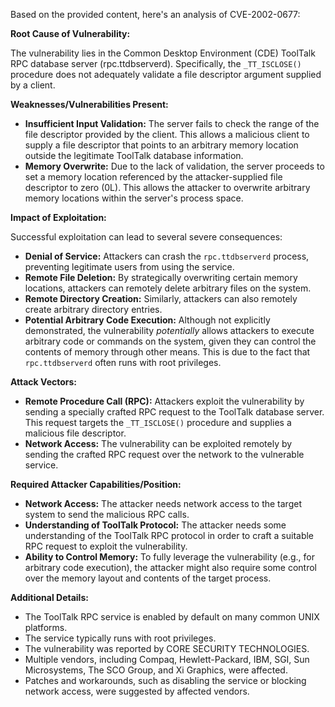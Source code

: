 Based on the provided content, here's an analysis of CVE-2002-0677:

**Root Cause of Vulnerability:**

The vulnerability lies in the Common Desktop Environment (CDE) ToolTalk RPC database server (rpc.ttdbserverd). Specifically, the `_TT_ISCLOSE()` procedure does not adequately validate a file descriptor argument supplied by a client.

**Weaknesses/Vulnerabilities Present:**

- **Insufficient Input Validation:** The server fails to check the range of the file descriptor provided by the client. This allows a malicious client to supply a file descriptor that points to an arbitrary memory location outside the legitimate ToolTalk database information.
- **Memory Overwrite:** Due to the lack of validation, the server proceeds to set a memory location referenced by the attacker-supplied file descriptor to zero (0L). This allows the attacker to overwrite arbitrary memory locations within the server's process space.

**Impact of Exploitation:**

Successful exploitation can lead to several severe consequences:
- **Denial of Service:** Attackers can crash the `rpc.ttdbserverd` process, preventing legitimate users from using the service.
- **Remote File Deletion:** By strategically overwriting certain memory locations, attackers can remotely delete arbitrary files on the system.
- **Remote Directory Creation:** Similarly, attackers can also remotely create arbitrary directory entries.
- **Potential Arbitrary Code Execution:** Although not explicitly demonstrated, the vulnerability *potentially* allows attackers to execute arbitrary code or commands on the system, given they can control the contents of memory through other means. This is due to the fact that `rpc.ttdbserverd` often runs with root privileges.

**Attack Vectors:**
- **Remote Procedure Call (RPC):** Attackers exploit the vulnerability by sending a specially crafted RPC request to the ToolTalk database server. This request targets the `_TT_ISCLOSE()` procedure and supplies a malicious file descriptor.
- **Network Access:** The vulnerability can be exploited remotely by sending the crafted RPC request over the network to the vulnerable service.

**Required Attacker Capabilities/Position:**
- **Network Access:** The attacker needs network access to the target system to send the malicious RPC calls.
- **Understanding of ToolTalk Protocol:** The attacker needs some understanding of the ToolTalk RPC protocol in order to craft a suitable RPC request to exploit the vulnerability.
- **Ability to Control Memory:** To fully leverage the vulnerability (e.g., for arbitrary code execution), the attacker might also require some control over the memory layout and contents of the target process.

**Additional Details:**
- The ToolTalk RPC service is enabled by default on many common UNIX platforms.
- The service typically runs with root privileges.
- The vulnerability was reported by CORE SECURITY TECHNOLOGIES.
- Multiple vendors, including Compaq, Hewlett-Packard, IBM, SGI, Sun Microsystems, The SCO Group, and Xi Graphics, were affected.
- Patches and workarounds, such as disabling the service or blocking network access, were suggested by affected vendors.